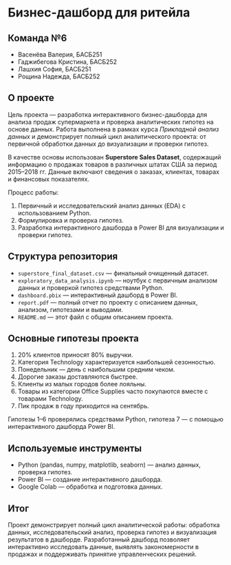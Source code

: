 # Бизнес-дашборд для ритейла

## Команда №6
- Васенёва Валерия, БАСБ251  
- Гаджибегова Кристина, БАСБ252  
- Лашхия София, БАСБ251  
- Рощина Надежда, БАСБ252  

## О проекте
Цель проекта — разработка интерактивного бизнес-дашборда для анализа продаж супермаркета и проверка аналитических гипотез на основе данных. Работа выполнена в рамках курса *Прикладной анализ данных* и демонстрирует полный цикл аналитического проекта: от первичной обработки данных до визуализации и проверки гипотез.

В качестве основы использован **Superstore Sales Dataset**, содержащий информацию о продажах товаров в различных штатах США за период 2015–2018 гг. Данные включают сведения о заказах, клиентах, товарах и финансовых показателях.

Процесс работы:
1. Первичный и исследовательский анализ данных (EDA) с использованием Python.  
2. Формулировка и проверка гипотез.  
3. Разработка интерактивного дашборда в Power BI для визуализации и проверки гипотез.  

## Структура репозитория
- `superstore_final_dataset.csv` — финальный очищенный датасет.  
- `exploratory_data_analysis.ipynb` — ноутбук с первичным анализом данных и проверкой гипотез средствами Python.  
- `dashboard.pbix` — интерактивный дашборд в Power BI.  
- `report.pdf` — полный отчет по проекту с описанием данных, анализом, гипотезами и выводами.  
- `README.md` — этот файл с общим описанием проекта.  

## Основные гипотезы проекта
1. 20% клиентов приносят 80% выручки.  
2. Категория Technology характеризуется наибольшей сезонностью.  
3. Понедельник — день с наибольшим средним чеком.  
4. Дорогие заказы доставляются быстрее.  
5. Клиенты из малых городов более лояльны.  
6. Товары из категории Office Supplies часто покупаются вместе с товарами Technology.  
7. Пик продаж в году приходится на сентябрь.  

Гипотезы 1–6 проверялись средствами Python, гипотеза 7 — с помощью интерактивного дашборда Power BI.  

## Используемые инструменты
- Python (pandas, numpy, matplotlib, seaborn) — анализ данных, проверка гипотез.  
- Power BI — создание интерактивного дашборда.  
- Google Colab — обработка и подготовка данных.  

## Итог
Проект демонстрирует полный цикл аналитической работы: обработка данных, исследовательский анализ, проверка гипотез и визуализация результатов в дашборде. Разработанный дашборд позволяет интерактивно исследовать данные, выявлять закономерности в продажах и поддерживать принятие управленческих решений.  
